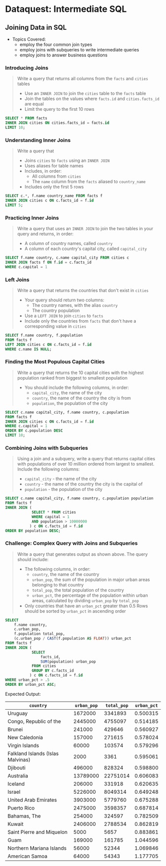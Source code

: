 # Dataquest: Intermediate SQL

## Joining Data in SQL

- Topics Covered:
  - employ the four common join types
  - employ joins with subqueries to write intermediate queries
  - employ joins to answer business questions

### Introducing Joins

> Write a query that returns all columns from the `facts` and `cities` tables
>
> - Use an `INNER JOIN` to join the `cities` table to the `facts` table
> - Join the tables on the values where `facts.id` and `cities.facts_id` are equal
> - Limit the query to the first 10 rows

```SQL
SELECT * FROM facts
INNER JOIN cities ON cities.facts_id = facts.id
LIMIT 10;
```

### Understanding Inner Joins

> Write a query that
>
> - Joins `cities` to `facts` using an `INNER JOIN`
> - Uses aliases for table names
> - Includes, in order:
>   - All columns from `cities`
>   - The `name` column from the `facts` aliased to `country_name`
> - Includes only the first 5 rows

```SQL
SELECT c.*, f.name country_name FROM facts f
INNER JOIN cities c ON c.facts_id = f.id
LIMIT 5;
```

### Practicing Inner Joins

> Write a query that uses an `INNER JOIN` to join the two tables in your query and returns, in order:
>
> - A column of country names, called `country`
> - A column of each country's capital city, called `capital_city`

```SQL
SELECT f.name country, c.name capital_city FROM cities c
INNER JOIN facts f ON f.id = c.facts_id
WHERE c.capital = 1
```

### Left Joins

> Write a query that returns the countries that don't exist in `cities`
>
> - Your query should return two columns:
>   - The country names, with the alias `country`
>   - The country population
> - Use a `LEFT JOIN` to join `cities` to `facts`
> - Include only the countries from `facts` that don't have a corresponding value in `cities`

```SQL
SELECT f.name country, f.population
FROM facts f
LEFT JOIN cities c ON c.facts_id = f.id
WHERE c.name IS NULL;
```

### Finding the Most Populous Capital Cities

> Write a query that returns the 10 capital cities with the highest population ranked from biggest to smallest population
>
> - You should include the following columns, in order:
>   - `capital_city`, the name of the city
>   - `country`, the name of the country the city is from
>   - `population`, the population of the city

```SQL
SELECT c.name capital_city, f.name country, c.population
FROM facts f
INNER JOIN cities c ON c.facts_id = f.id
WHERE c.capital = 1
ORDER BY c.population DESC
LIMIT 10;
```

### Combining Joins with Subqueries

> Using a join and a subquery, write a query that returns capital cities with populations of over 10 million ordered from largest to smallest. Include the following columns:
>
> - `capital_city` - the name of the city
> - `country` - the name of the country the city is the capital of
> - `population` - the population of the city

```SQL
SELECT c.name capital_city, f.name country, c.population population
FROM facts f
INNER JOIN (
            SELECT * FROM cities
            WHERE capital = 1
            AND population > 10000000
           ) c ON c.facts_id = f.id
ORDER BY population DESC;
```

### Challenge: Complex Query with Joins and Subqueries

> Write a query that generates output as shown above. The query should include:
>
> - The following columns, in order:
>   - `country`, the name of the country
>   - `urban_pop`, the sum of the population in major urban areas belonging to that country
>   - `total_pop`, the total population of the country
>   - `urban_pct`, the percentage of the population within urban areas, calculated by dividing `urban_pop` by `total_pop`
> - Only countries that have an `urban_pct` greater than 0.5
> Rows should be sorted by `urban_pct` in ascending order

```SQL
SELECT
    f.name country,
    c.urban_pop,
    f.population total_pop,
    (c.urban_pop / CAST(f.population AS FLOAT)) urban_pct
FROM facts f
INNER JOIN (
            SELECT
                facts_id,
                SUM(population) urban_pop
            FROM cities
            GROUP BY c.facts_id
           ) c ON c.facts_id = f.id
WHERE urban_pct > .5
ORDER BY urban_pct ASC;
```

Expected Output:

| **`country`** | **`urban_pop`** | **`total_pop`** | **`urban_pct`** |
| --- | --- | --- | --- |
| Uruguay | 1672000 | 3341893 | 0.500315 |
| Congo, Republic of the | 2445000 | 4755097 | 0.514185 |
| Brunei | 241000 | 429646 | 0.560927 |
| New Caledonia | 157000 | 271615 | 0.578024 |
| Virgin Islands | 60000 | 103574 | 0.579296 |
|Falkland Islands (Islas Malvinas) | 2000 | 3361 | 0.595061 |
|Djibouti | 496000 | 828324 | 0.598800 |
|Australia | 13789000 | 22751014 | 0.606083 |
|Iceland | 206000 | 331918 | 0.620635 |
|Israel | 5226000 | 8049314 | 0.649248 |
|United Arab Emirates | 3903000 | 5779760 | 0.675288 |
|Puerto Rico | 2475000 | 3598357 | 0.687814 |
|Bahamas, The | 254000 | 324597 | 0.782509 |
|Kuwait | 2406000 | 2788534 | 0.862819 |
|Saint Pierre and Miquelon | 5000 | 5657 | 0.883861 |
|Guam | 169000 | 161785 | 1.044596 |
|Northern Mariana Islands | 56000 | 52344 | 1.069846 |
|American Samoa | 64000 | 54343 | 1.177705 |
